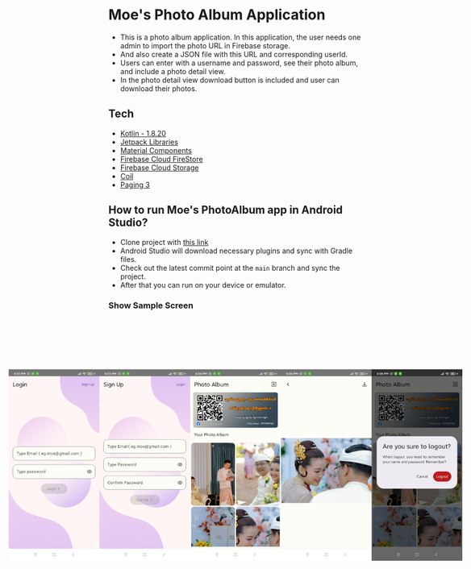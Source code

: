 # Moe's Photo Album Application
+ This is a photo album application. In this application, the user needs one admin to import the photo URL in Firebase storage.
+ And also create a JSON file with this URL and corresponding userId.
+ Users can enter with a username and password, see their photo album, and include a photo detail view. 
+ In the photo detail view download button is included and user can download their photos.

## Tech

- [Kotlin - 1.8.20](https://kotlinlang.org/docs/releases.html#release-details)
- [Jetpack Libraries](https://developer.android.com/jetpack)
- [Material Components](https://developer.android.com/design/ui/mobile/guides/components/material-overview)
- [Firebase Cloud FireStore](https://firebase.google.com/docs/firestore)
- [Firebase Cloud Storage](https://firebase.google.com/docs/storage)
- [Coil](https://github.com/coil-kt/coil)
- [Paging 3](https://developer.android.com/topic/libraries/architecture/paging/v3-overview)

## How to run Moe's PhotoAlbum app in Android Studio?
- Clone project with [this link](git@github.com:ShineThyuZan/PhotoAlbum.git)
- Android Studio will download necessary plugins and sync with Gradle files.
- Check out the latest commit point at the `main` branch and sync the project.
- After that you can run on your device or emulator.

### Show Sample Screen 
<div style="display: flex; justify-content: center; padding: 100px; ">
<img src="https://github.com/ShineThyuZan/PhotoAlbum/blob/main/app/src/main/res/drawable-v24/img_one.jpg" alt="Login Screenshot" width="190" height="380">
<img src="https://github.com/ShineThyuZan/PhotoAlbum/blob/main/app/src/main/res/drawable-v24/img_two.jpg" alt="Sign Up Screenshot" width="190" height="380">
  <img src="https://github.com/ShineThyuZan/PhotoAlbum/blob/main/app/src/main/res/drawable-v24/img_three.jpg" alt="PhotoAlbum Home Screenshot" width="190" height="380">
  <img src="https://github.com/ShineThyuZan/PhotoAlbum/blob/main/app/src/main/res/drawable-v24/img_four.jpg" alt="Detail Home Screenshot" width="190" height="380">
  <img src="https://github.com/ShineThyuZan/PhotoAlbum/blob/main/app/src/main/res/drawable-v24/img_five.jpg" alt="Logout Screenshot" width="190" height="380">
</div>

